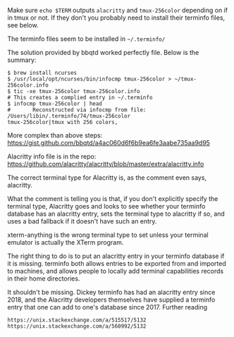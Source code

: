Make sure `echo $TERM` outputs `alacritty` and `tmux-256color` depending on if
in tmux or not. If they don't you probably need to install their terminfo
files, see below.

The terminfo files seem to be installed in `~/.terminfo/`

The solution provided by bbqtd worked perfectly file. Below is the summary:

```
$ brew install ncurses
$ /usr/local/opt/ncurses/bin/infocmp tmux-256color > ~/tmux-256color.info
$ tic -xe tmux-256color tmux-256color.info
# This creates a complied entry in ~/.terminfo
$ infocmp tmux-256color | head
#       Reconstructed via infocmp from file: /Users/libin/.terminfo/74/tmux-256color
tmux-256color|tmux with 256 colors,
```

More complex than above steps: https://gist.github.com/bbqtd/a4ac060d6f6b9ea6fe3aabe735aa9d95

Alacritty info file is in the repo: https://github.com/alacritty/alacritty/blob/master/extra/alacritty.info

The correct terminal type for Alacritty is, as the comment even says, alacritty.

What the comment is telling you is that, if you don't explicitly specify the terminal type, Alacritty goes and looks to see whether your terminfo database has an alacritty entry, sets the terminal type to alacritty if so, and uses a bad fallback if it doesn't have such an entry.

xterm-anything is the wrong terminal type to set unless your terminal emulator is actually the XTerm program.

The right thing to do is to put an alacritty entry in your terminfo database if it is missing. terminfo both allows entries to be exported from and imported to machines, and allows people to locally add terminal capabilities records in their home directories.

It shouldn't be missing. Dickey terminfo has had an alacritty entry since 2018, and the Alacritty developers themselves have supplied a terminfo entry that one can add to one's database since 2017.
Further reading

    https://unix.stackexchange.com/a/515517/5132
    https://unix.stackexchange.com/a/560992/5132

